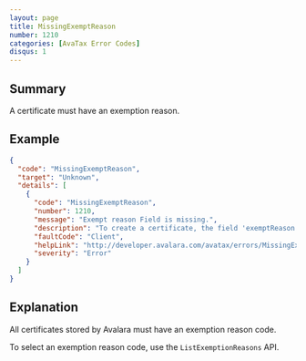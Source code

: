 ```yaml
---
layout: page
title: MissingExemptReason
number: 1210
categories: [AvaTax Error Codes]
disqus: 1
---
```


## Summary

A certificate must have an exemption reason.

## Example

```json
{
  "code": "MissingExemptReason",
  "target": "Unknown",
  "details": [
    {
      "code": "MissingExemptReason",
      "number": 1210,
      "message": "Exempt reason Field is missing.",
      "description": "To create a certificate, the field 'exemptReason' is required.",
      "faultCode": "Client",
      "helpLink": "http://developer.avalara.com/avatax/errors/MissingExemptReason",
      "severity": "Error"
    }
  ]
}
```

## Explanation

All certificates stored by Avalara must have an exemption reason code.  

To select an exemption reason code, use the `ListExemptionReasons` API.
